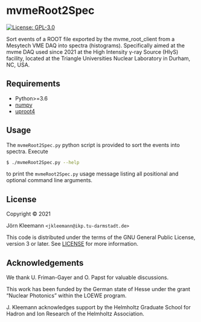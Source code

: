 # mvmeRoot2Spec

[![License: GPL-3.0](https://img.shields.io/github/license/j-kleemann/mvmeRoot2Spec?color=blue)](LICENSE)

Sort events of a ROOT file exported by the mvme_root_client from a Mesytech VME DAQ into spectra (histograms).
Specifically aimed at the mvme DAQ used since 2021 at the High Intensity γ-ray Source (HIγS) facility, located at the Triangle Universities Nuclear Laboratory in Durham, NC, USA.

## Requirements

* Python>=3.6
* [numpy](https://numpy.org/)
* [uproot4](https://github.com/scikit-hep/uproot4)

## Usage

The `mvmeRoot2Spec.py` python script is provided to sort the events into spectra.
Execute

```bash
$ ./mvmeRoot2Spec.py --help
```
to print the `mvmeRoot2Spec.py` usage message listing all positional and optional command line arguments.

## License

Copyright © 2021

Jörn Kleemann `<jkleemann@ikp.tu-darmstadt.de>`

This code is distributed under the terms of the GNU General Public License, version 3 or later. See [LICENSE](LICENSE) for more information.

## Acknowledgements

We thank U. Friman-Gayer and O. Papst for valuable discussions.

This work has been funded by the German state of Hesse under the grant “Nuclear Photonics” within the LOEWE program.

J. Kleemann acknowledges support by the Helmholtz Graduate School for Hadron and Ion Research of the Helmholtz Association.
